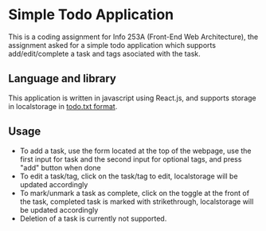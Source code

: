 # Simple Todo Application

This is a coding assignment for Info 253A (Front-End Web Architecture), the assignment asked for a simple todo application which supports add/edit/complete a task and tags asociated with the task.

## Language and library

This application is written in javascript using React.js, and supports storage in localstorage in [todo.txt format](https://github.com/todotxt/todo.txt). 

## Usage

- To add a task, use the form located at the top of the webpage, use the first input for task and the second input for optional tags, and press "add" button when done
- To edit a task/tag, click on the task/tag to edit, localstorage will be updated accordingly 
- To mark/unmark a task as complete, click on the toggle at the front of the task, completed task is marked with strikethrough, localstorage will be updated accordingly
- Deletion of a task is currently not supported.  